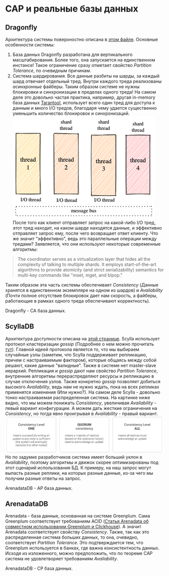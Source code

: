 # CAP и реальные базы данных

## Dragonfly

Архитектура системы поверхностно описана в [этом файле](https://github.com/dragonflydb/dragonfly/blob/c49e88899b4d1266574e98f2a146c3fca92f8c4d/docs/df-share-nothing.md
). Основные особенности системы:
1. База данных Dragonfly разработана для вертикального масштабирования. Более того, она запускается на единственном инстансе! 
Такое ограничение сразу отметает свойство *Partition Tolerance*, по очевидным причинам.  
2. Система шардирования. Все данные разбиты на шарды, за каждый шард отвечает отдельный тред.
Внутри каждого треда реализованы *асинхронные* файберы. Таким образом системе не нужны блокировки и синхронизации в пределах одного треда! 
На самом деле это довольно частая практика, например, другая in-memory база данных [Tarantool](https://www.tarantool.io/ru/), 
использует всего один тред для доступа к данным и много I/O тредов, благодаря чему удается существенно уменьшить количество блокировок и синхронизаций.
![img.png](img.png)
После того как клиент отправляет запрос на какой-либо I/O тред, этот тред находит, на каком шарде находятся данные, и эффективно 
отправляет запрос ему, после чего возвращает ответ клиенту. Что же значит "эффективно", ведь это параллельные операции между тредами?
Заявляется, что они используют некоторые современные алгоритмы:
> The coordinator serves as a virtualization layer that hides all the complexity of talking to multiple shards. It employs start-of-the-art algorithms to provide atomicity (and strict serializability) semantics for multi-key commands like "mset, mget, and blpop."

Таким образом эта часть системы обеспечивает *Consistency* (Данные хранятся в единственном экземпляре на одном из шардов)
и *Availability* (Почти полное отсутствие блокировок дает нам скорость, а файберы, работающие в рамках одного треда обеспечивают корректность).

Dragonfly - CA база данных.

## ScyllaDB
Архитектура доступности описана на [этой странице](https://www.scylladb.com/product/technology/high-availability/). 
Scylla использует протокол кластеризации *gossip* (Подробнее о нем можно прочитать [тут](https://docs.scylladb.com/stable/kb/gossip)).
Главной идеей протокола является то, что мы выбираем случайные узлы 
(заметим, что Scylla поддерживает репликацию, причем с настраиваемым фактором),
которые общаясь между собой решают, какие данные "валидные". Также в системе нет master-slave иерархий. Репликация и *gossip* дают нам
свойство *Partition Tolerance*, внутренние алгоритмы перераспределяют ресурсы и репликацию в случае отключения узлов. 
Также конкретно *gossip* позволяет добиться высокого *Availability*, ведь нам не нужно ждать, пока на всех репликах применятся изменения (Или нужно?).
На самом деле Scylla - довольно тонко настраиваемая распределенная система. 
На картинке ниже видно, что мы можем понижать *Consistency*, увеличивая *Availability* - левый вариант конфигурации.
А можем дать жесткие ограничения на *Consistency*, но тогда явно проигрывая в *Availability* - правый вариант. 
![img_1.png](img_1.png)
Но по задумке разработчиков система имеет больший уклон в *Availability*, поэтому алгоритмы и движок скорее оптимизированы под этот сценарий
использования БД. К примеру, на наш запрос могут выпасть разные реплики, на которых разные данные, из-за чего мы получим разные ответы на запрос.

ArenadataDB - AP база данных.

## ArenadataDB

Arenadata - база данные, основанная на системе Greenplum. Сама Greenplum соответствует требованиям ACID
([Статья Arenadata об совместном использовании Greenplum и Сlickhouse](https://arenadata.tech/about/blog/subd-dlya-analitiki-greenplum-ili-clickhouse/#)).
А значит Arenadata соответствует свойству *Consistency*. Также, так как это распределенная система больших данных, то она, очевидно, соответствует *Partition Tolerance*.
Это подтверждается тем, что Greenplum используется в банках, где важна консистентность данных.
Исходя из изложенного, можно предположить, что по теореме CAP система не удовлетворяет требованиям *Availability*.

ArenadataDB - CP база данных.